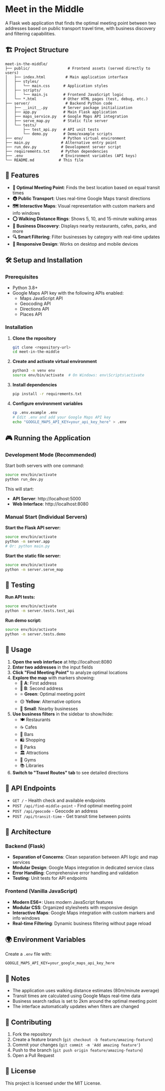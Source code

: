 # Meet in the Middle

A Flask web application that finds the optimal meeting point between two addresses based on public transport travel time, with business discovery and filtering capabilities.

## 🏗️ Project Structure

```
meet-in-the-middle/
├── public/                 # Frontend assets (served directly to users)
│   ├── index.html         # Main application interface
│   ├── styles/
│   │   └── main.css      # Application styles
│   ├── scripts/
│   │   └── main.js       # Frontend JavaScript logic
│   └── *.html            # Other HTML pages (test, debug, etc.)
├── server/                # Backend Python code
│   ├── __init__.py       # Server package initialization
│   ├── app.py            # Main Flask application
│   ├── maps_service.py   # Google Maps API integration
│   ├── serve_map.py      # Static file server
│   └── tests/
│       ├── test_api.py   # API unit tests
│       └── demo.py       # Demo/example scripts
├── env/                  # Python virtual environment
├── main.py              # Alternative entry point
├── run_dev.py           # Development server script
├── requirements.txt     # Python dependencies
├── .env                 # Environment variables (API keys)
└── README.md           # This file
```

## 🚀 Features

- **🎯 Optimal Meeting Point**: Finds the best location based on equal transit times
- **🚇 Public Transport**: Uses real-time Google Maps transit directions
- **🗺️ Interactive Maps**: Visual representation with custom markers and info windows
- **⭕ Walking Distance Rings**: Shows 5, 10, and 15-minute walking areas
- **🏢 Business Discovery**: Displays nearby restaurants, cafes, parks, and more
- **🔍 Smart Filtering**: Filter businesses by category with real-time updates
- **📱 Responsive Design**: Works on desktop and mobile devices

## 🛠️ Setup and Installation

### Prerequisites
- Python 3.8+
- Google Maps API key with the following APIs enabled:
  - Maps JavaScript API
  - Geocoding API
  - Directions API
  - Places API

### Installation

1. **Clone the repository**
   ```bash
   git clone <repository-url>
   cd meet-in-the-middle
   ```

2. **Create and activate virtual environment**
   ```bash
   python3 -m venv env
   source env/bin/activate  # On Windows: env\Scripts\activate
   ```

3. **Install dependencies**
   ```bash
   pip install -r requirements.txt
   ```

4. **Configure environment variables**
   ```bash
   cp .env.example .env
   # Edit .env and add your Google Maps API key
   echo "GOOGLE_MAPS_API_KEY=your_api_key_here" > .env
   ```

## 🎮 Running the Application

### Development Mode (Recommended)
Start both servers with one command:
```bash
source env/bin/activate
python run_dev.py
```

This will start:
- **API Server**: http://localhost:5000
- **Web Interface**: http://localhost:8080

### Manual Start (Individual Servers)

**Start the Flask API server:**
```bash
source env/bin/activate
python -m server.app
# Or: python main.py
```

**Start the static file server:**
```bash
source env/bin/activate
python -m server.serve_map
```

## 🧪 Testing

**Run API tests:**
```bash
source env/bin/activate
python -m server.tests.test_api
```

**Run demo script:**
```bash
source env/bin/activate
python -m server.tests.demo
```

## 📖 Usage

1. **Open the web interface** at http://localhost:8080
2. **Enter two addresses** in the input fields
3. **Click "Find Meeting Point"** to analyze optimal locations
4. **Explore the map** with markers showing:
   - 🔵 **A**: First address
   - 🔴 **B**: Second address  
   - ⭐ **Green**: Optimal meeting point
   - 🟡 **Yellow**: Alternative options
   - 🔵 **Small**: Nearby businesses
5. **Use business filters** in the sidebar to show/hide:
   - 🍽️ Restaurants
   - ☕ Cafes
   - 🍺 Bars
   - 🛍️ Shopping
   - 🌳 Parks
   - 🏛️ Attractions
   - 💪 Gyms
   - 📚 Libraries
6. **Switch to "Travel Routes" tab** to see detailed directions

## 🔧 API Endpoints

- `GET /` - Health check and available endpoints
- `POST /api/find-middle-point` - Find optimal meeting point
- `POST /api/geocode` - Geocode an address
- `POST /api/transit-time` - Get transit time between points

## 🎨 Architecture

### Backend (Flask)
- **Separation of Concerns**: Clean separation between API logic and map services
- **Modular Design**: Google Maps integration in dedicated service class
- **Error Handling**: Comprehensive error handling and validation
- **Testing**: Unit tests for API endpoints

### Frontend (Vanilla JavaScript)
- **Modern ES6+**: Uses modern JavaScript features
- **Modular CSS**: Organized stylesheets with responsive design
- **Interactive Maps**: Google Maps integration with custom markers and info windows
- **Real-time Filtering**: Dynamic business filtering without page reload

## 🌍 Environment Variables

Create a `.env` file with:
```
GOOGLE_MAPS_API_KEY=your_google_maps_api_key_here
```

## 📝 Notes

- The application uses walking distance estimates (80m/minute average)
- Transit times are calculated using Google Maps real-time data
- Business search radius is set to 2km around the optimal meeting point
- The interface automatically updates when filters are changed

## 🤝 Contributing

1. Fork the repository
2. Create a feature branch (`git checkout -b feature/amazing-feature`)
3. Commit your changes (`git commit -m 'Add amazing feature'`)
4. Push to the branch (`git push origin feature/amazing-feature`)
5. Open a Pull Request

## 📄 License

This project is licensed under the MIT License.
